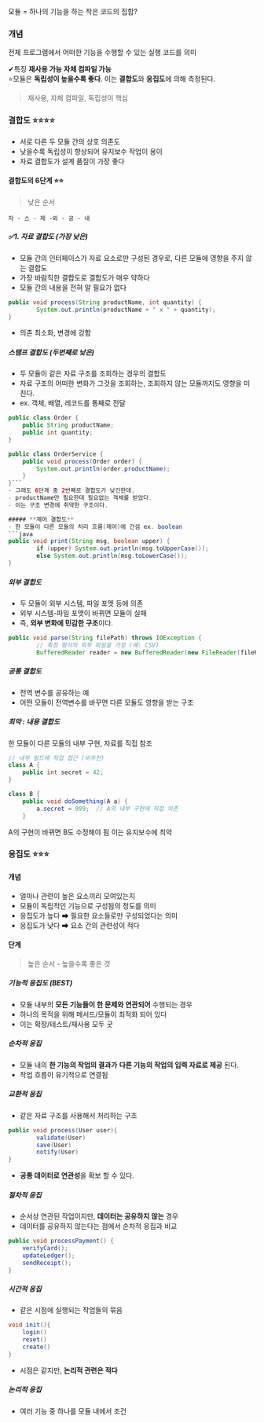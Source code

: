 모듈 = 하나의 기능을 하는 작은 코드의 집합?


### 개념 
전체 프로그램에서 어떠한 기능을 수행할 수 있는 실행 코드를 의미 


✔특징 
**재사용 가능** 
**자체 컴파일 가능**  
⭐모듈은 **독립성이 높을수록 좋다**. 이는 **결합도**와 **응집도**에 의해 측정된다.

> 재사용, 자체 컴파일, 독립성이 핵심 


### 결합도 ⭐⭐⭐⭐
- 서로 다른 두 모듈 간의 상호 의존도
- 낮을수록 독립성이 향상되어 유지보수 작업이 용이
- 자료 결합도가 설계 품질이 가장 좋다

#### 결합도의 6단계 ⭐**⭐**

> 낮은 순서 

`자 - 스 - 제 -외 - 공 - 내` 

##### ✅**1. 자료 결합도** **(가장 낮은)**
- 모듈 간의 인터페이스가 자료 요소로만 구성된 경우로, 다른 모듈에 영향을 주지 않는 결합도 
- 가장 바람직한 결합도로 결합도가 매우 약하다 
- 모듈 간의 내용을 전혀 알 필요가 없다
```java
public void process(String productName, int quantity) {
		System.out.println(productName + " x " + quantity);
}
```
- 의존 최소화, 변경에 강함


##### **스탬프 결합도** (두번째로 낮은)
- 두 모듈이 같은 자료 구조를 조회하는 경우의 결합도
- 자료 구조의 어떠한 변화가 그것을 조회하는, 조회하지 않는 모듈까지도 영향을 미친다.
- ex. 객체, 배열, 레코드를 통째로 전달 
```java
public class Order {
    public String productName;
    public int quantity;
}

public class OrderService {
    public void process(Order order) {
        System.out.println(order.productName);
    }
}```
- 그래도 6단계 중 2번째로 결합도가 낮긴한데,
- productName만 필요한데 필요없는 객체를 받았다.
- 이는 구조 변경에 취약한 구조이다.

##### **제어 결합도** 
- 한 모듈이 다른 모듈의 처리 흐름(제어)에 간섬 ex. boolean
```java
public void print(String msg, boolean upper) {
		if (upper) System.out.println(msg.toUpperCase());
		else System.out.println(msg.toLowerCase());
}
```

##### 외부 결합도 
- 두 모듈이 외부 시스템, 파일 포멧 등에 의존 
- 외부 시스템-파일 포맷이 바뀌면 모듈이 실패
- 즉, **외부 변화에 민감한 구조**이다.
```java
public void parse(String filePath) throws IOException {
		// 특정 형식의 외부 파일을 가정 (예: CSV)
		BufferedReader reader = new BufferedReader(new FileReader(filePath));
```


##### 공통 결합도 
- 전역 변수를 공유하는 예
- 어떤 모듈이 전역변수를 바꾸면 다른 모듈도 영향을 받는 구조 


##### 최악 : 내용 결합도 
한 모듈이 다른 모듈의 내부 구현, 자료를 직접 참조

```java
// 내부 필드에 직접 접근 (비추천)
class A {
    public int secret = 42;
}

class B {
    public void doSomething(A a) {
        a.secret = 999;  // A의 내부 구현에 직접 의존
    }
```
A의 구현이 바뀌면 B도 수정해야 됨
이는 유지보수에 최악 


### 응집도 ⭐⭐⭐

#### 개념 
- 얼마나 관련이 높은 요소끼리 모여있는지 
- 모듈이 독립적인 기능으로 구성됨의 정도를 의미 
- 응집도가 높다 ➡ 필요한 요소들로만 구성되었다는 의미
- 응집도가 낮다 ➡ 요소 간의 관련성이 적다

#### 단계 

> 높은 순서 - 높을수록 좋은 것 
##### **기능적 응집도** **(BEST)**
- 모듈 내부의 **모든 기능들이 한 문제와 연관되어** 수행되는 경우 
- 하나의 목적을 위해 메서드/모듈이 최적화 되어 있다
- 이는 확장/테스트/재사용 모두 굿 

##### **순차적 응집** 
- 모듈 내의 **한 기능의 작업의 결과가** **다른 기능의 작업의 입력 자료로 제공** 된다.
- 작업 흐름이 유기적으로 연결됨 


##### **교환적 응집** 
- 같은 자료 구조를 사용해서 처리하는 구조 
```java
public void process(User user){
		validate(User)
		save(User)
		notify(User)
}
```
- **공통 데이터로 연관성**을 확보 할 수 있다.

##### 절차적 응집 
- 순서상 연관된 작업이지만, **데이터는 공유하지 않는** 경우
- 데이터를 공유하지 않는다는 점에서 순차적 응집과 비교 
```java
public void processPayment() {
    verifyCard();
    updateLedger();
    sendReceipt();
}
```


##### 시간적 응집 
- 같은 시점에 실행되는 작업들의 묶음 
```java
void init(){
	login()
	reset()
	create()
}
```
- 시점은 같지만, **논리적 관련은 적다**


##### 논리적 응집 
- 여러 기능 중 하나를 모듈 내에서 조건 